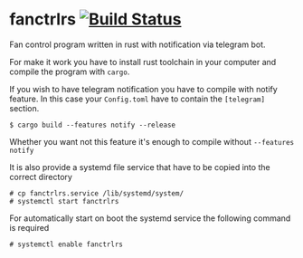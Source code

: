# fanctrlrs [![Build Status](https://travis-ci.org/thymbahutymba/fanctrlrs.svg?branch=master)](https://travis-ci.org/thymbahutymba/fanctrlrs)

Fan control program written in rust with notification via telegram bot.

For make it work you have to install rust toolchain in your computer and compile
the program with `cargo`.

If you wish to have telegram notification you have to compile with notify feature. In this case your `Config.toml` have to contain the `[telegram]` section.
```
$ cargo build --features notify --release
```
Whether you want not this feature it's enough to compile without `--features notify`

It is also provide a systemd file service that have to be copied into the correct directory
```
# cp fanctrlrs.service /lib/systemd/system/
# systemctl start fanctrlrs
```

For automatically start on boot the systemd service the following command is required
```
# systemctl enable fanctrlrs
```
